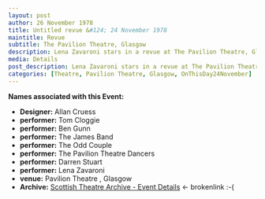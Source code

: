 ```yaml
---
layout: post
author: 26 November 1978
title: Untitled revue &#124; 24 November 1978
maintitle: Revue
subtitle: The Pavilion Theatre, Glasgow
description: Lena Zavaroni stars in a revue at The Pavilion Theatre, Glasgow.
media: Details
post_description: Lena Zavaroni stars in a revue at The Pavilion Theatre, Glasgow.
categories: [Theatre, Pavilion Theatre, Glasgow, OnThisDay24November]
---
```


**Names associated with this Event:**
* **Designer:** Allan Cruess
* **performer:** Tom Cloggie
* **performer:** Ben Gunn
* **performer:** The James Band
* **performer:** The Odd Couple
* **performer:** The Pavilion Theatre Dancers
* **performer:** Darren Stuart
* **performer:** Lena Zavaroni
* **venue:** 	Pavilion Theatre , Glasgow
* **Archive:** [Scottish Theatre Archive - Event Details](http://special.lib.gla.ac.uk/STA/search/detaile.cfm?EID=1301) &#8592; brokenlink :-(
 
